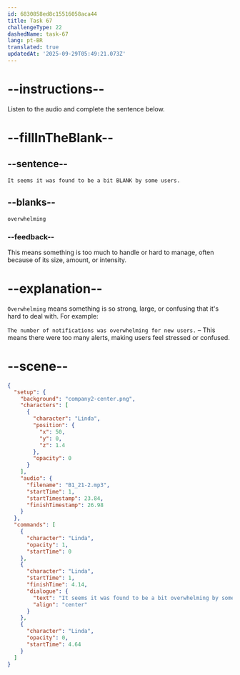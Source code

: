```yaml
---
id: 6830858ed8c15516058aca44
title: Task 67
challengeType: 22
dashedName: task-67
lang: pt-BR
translated: true
updatedAt: '2025-09-29T05:49:21.073Z'
---
```


<!-- (Audio) Linda: It seems it was found to be a bit overwhelming by some users. -->

# --instructions--

Listen to the audio and complete the sentence below.

# --fillInTheBlank--

## --sentence--

`It seems it was found to be a bit BLANK by some users.`

## --blanks--

`overwhelming`

### --feedback--

This means something is too much to handle or hard to manage, often because of its size, amount, or intensity.

# --explanation--

`Overwhelming` means something is so strong, large, or confusing that it's hard to deal with. For example:

`The number of notifications was overwhelming for new users.` – This means there were too many alerts, making users feel stressed or confused.

# --scene--

```json
{
  "setup": {
    "background": "company2-center.png",
    "characters": [
      {
        "character": "Linda",
        "position": {
          "x": 50,
          "y": 0,
          "z": 1.4
        },
        "opacity": 0
      }
    ],
    "audio": {
      "filename": "B1_21-2.mp3",
      "startTime": 1,
      "startTimestamp": 23.84,
      "finishTimestamp": 26.98
    }
  },
  "commands": [
    {
      "character": "Linda",
      "opacity": 1,
      "startTime": 0
    },
    {
      "character": "Linda",
      "startTime": 1,
      "finishTime": 4.14,
      "dialogue": {
        "text": "It seems it was found to be a bit overwhelming by some users.",
        "align": "center"
      }
    },
    {
      "character": "Linda",
      "opacity": 0,
      "startTime": 4.64
    }
  ]
}
```
